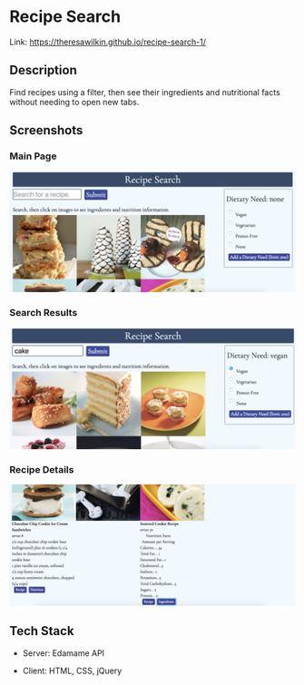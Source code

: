 # Recipe Search

Link: https://theresawilkin.github.io/recipe-search-1/

## Description

Find recipes using a filter, then see their ingredients and nutritional facts without needing to open new tabs.

## Screenshots

### Main Page

![main page](/images/main.png)

### Search Results

![search results](/images/search.png)

### Recipe Details

![recipe details](/images/detail.png)

## Tech Stack

- Server: Edamame API

- Client: HTML, CSS, jQuery
